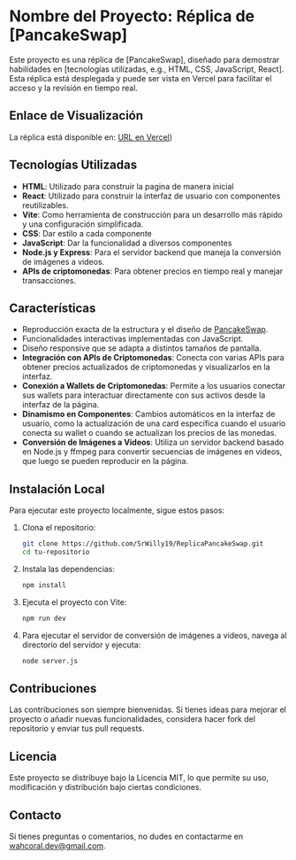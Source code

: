 # Nombre del Proyecto: Réplica de [PancakeSwap]

Este proyecto es una réplica de [PancakeSwap], diseñado para demostrar habilidades en [tecnologías utilizadas, e.g., HTML, CSS, JavaScript, React]. Esta réplica está desplegada y puede ser vista en Vercel para facilitar el acceso y la revisión en tiempo real.

## Enlace de Visualización
La réplica está disponible en: [URL en Vercel](https://replica-pancake-swap.vercel.app/))

## Tecnologías Utilizadas

- **HTML**: Utilizado para construir la pagina de manera inicial
- **React**: Utilizado para construir la interfaz de usuario con componentes reutilizables.
- **Vite**: Como herramienta de construcción para un desarrollo más rápido y una configuración simplificada.
- **CSS**: Dar estilo a cada componente
- **JavaScript**: Dar la funcionalidad a diversos componentes
- **Node.js y Express**: Para el servidor backend que maneja la conversión de imágenes a videos.
- **APIs de criptomonedas**: Para obtener precios en tiempo real y manejar transacciones.

## Características

- Reproducción exacta de la estructura y el diseño de [PancakeSwap](https://pancakeswap.finance/).
- Funcionalidades interactivas implementadas con JavaScript.
- Diseño responsive que se adapta a distintos tamaños de pantalla.
- **Integración con APIs de Criptomonedas**: Conecta con varias APIs para obtener precios actualizados de criptomonedas y visualizarlos en la interfaz.
- **Conexión a Wallets de Criptomonedas**: Permite a los usuarios conectar sus wallets para interactuar directamente con sus activos desde la interfaz de la página.
- **Dinamismo en Componentes**: Cambios automáticos en la interfaz de usuario, como la actualización de una card específica cuando el usuario conecta su wallet o cuando se actualizan los precios de las monedas.
- **Conversión de Imágenes a Videos**: Utiliza un servidor backend basado en Node.js y ffmpeg para convertir secuencias de imágenes en videos, que luego se pueden reproducir en la página.

## Instalación Local

Para ejecutar este proyecto localmente, sigue estos pasos:

1. Clona el repositorio:
   ```bash
   git clone https://github.com/SrWilly19/ReplicaPancakeSwap.git
   cd tu-repositorio
2. Instala las dependencias:
   ```bash
   npm install
3. Ejecuta el proyecto con Vite:
   ```bash
   npm run dev
5. Para ejecutar el servidor de conversión de imágenes a videos, navega al directorio del servidor y ejecuta:
   ```bash
   node server.js

## Contribuciones
Las contribuciones son siempre bienvenidas. Si tienes ideas para mejorar el proyecto o añadir nuevas funcionalidades, considera hacer fork del repositorio y enviar tus pull requests.

## Licencia
Este proyecto se distribuye bajo la  Licencia MIT, lo que permite su uso, modificación y distribución bajo ciertas condiciones.

## Contacto

Si tienes preguntas o comentarios, no dudes en contactarme en [wahcoral.dev@gmail.com](mailto:wahcoral.dev@gmail.com).

